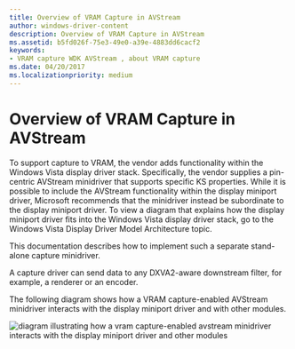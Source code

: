 ```yaml
---
title: Overview of VRAM Capture in AVStream
author: windows-driver-content
description: Overview of VRAM Capture in AVStream
ms.assetid: b5fd026f-75e3-49e0-a39e-4883dd6cacf2
keywords:
- VRAM capture WDK AVStream , about VRAM capture
ms.date: 04/20/2017
ms.localizationpriority: medium
---
```


# Overview of VRAM Capture in AVStream


To support capture to VRAM, the vendor adds functionality within the Windows Vista display driver stack. Specifically, the vendor supplies a pin-centric AVStream minidriver that supports specific KS properties. While it is possible to include the AVStream functionality within the display miniport driver, Microsoft recommends that the minidriver instead be subordinate to the display miniport driver. To view a diagram that explains how the display miniport driver fits into the Windows Vista display driver stack, go to the Windows Vista Display Driver Model Architecture topic.

This documentation describes how to implement such a separate stand-alone capture minidriver.

A capture driver can send data to any DXVA2-aware downstream filter, for example, a renderer or an encoder.

The following diagram shows how a VRAM capture-enabled AVStream minidriver interacts with the display miniport driver and with other modules.

![diagram illustrating how a vram capture-enabled avstream minidriver interacts with the display miniport driver and other modules](images/lddmcapturearchitectureoverview.gif)

 

 




